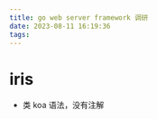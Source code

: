 ```yaml
---
title: go web server framework 调研
date: 2023-08-11 16:19:36
tags:
---
```



# iris
- 类 koa 语法，没有注解



